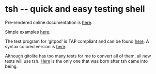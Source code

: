 # tsh -- quick and easy testing shell

Pre-rendered online documentation is [here](http://sitaramc.github.com/tsh).

Simple examples
[here](http://sitaramc.github.com/tsh/doc/tsh-examples.sh.html).

The test program for 'gitpod' is TAP compliant and can be found
[here](https://github.com/sitaramc/gitpod/blob/master/t/t01).  A syntax
colored version is
[here](http://sitaramc.github.com/tsh/doc/gitpod-test.html).

Although gitolite has too many tests for me to convert all of them, all new
tests will use tsh.  [Here](http://sitaramc.github.com/tsh/doc/gl-t12.html) is
the only one that was born after tsh came into being.
